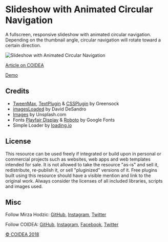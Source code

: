 # Slideshow with Animated Circular Navigation

A fullscreen, responsive slideshow with animated circular navigation. Depending on the thumbnail angle, circular navigation will rotate toward a certain direction. 

![Slideshow with Animated Circular Navigation](https://coidea.website/api/wp-content/uploads/2019/04/slideshow-with-animated-circular-navigation.png)

[Article on COIDEA](https://coidea.website/categories/challenges/slideshow-with-animated-circular-navigation)

[Demo](https://coidea.website/demos/slideshow-with-animated-circular-navigation)

## Credits
- [TweenMax](https://greensock.com/tweenmax), [TextPlugin](https://greensock.com/TextPlugin) & [CSSPlugin](https://greensock.com/CSSPlugin) by Greensock
- [imagesLoaded](https://imagesloaded.desandro.com/) by David DeSandro
- [Images](https://unsplash.com/) by Unsplash.com
- Fonts [Playfair Display](https://fonts.google.com/specimen/Playfair+Display) & [Roboto](https://fonts.google.com/specimen/Roboto) by Google Fonts
- Simple Loader by [loading.io](https://loading.io/css/)

## License
This resource can be used freely if integrated or build upon in personal or commercial projects such as websites, web apps and web templates intended for sale. It is not allowed to take the resource "as-is" and sell it, redistribute, re-publish it, or sell "pluginized" versions of it. Free plugins built using this resource should have a visible mention and link to the original work. Always consider the licenses of all included libraries, scripts and images used.

## Misc

Follow Mirza Hodzic: [GitHub](https://github.com/MirzaHodzic), [Instagram](https://www.instagram.com/mirza__h__/), [Twitter](https://twitter.com/mirzahodzic88)

Follow COIDEA: [GitHub](https://github.com/COIDEAwebsite), [Instagram](https://www.instagram.com/coidea.website/), [Facebook](https://www.facebook.com/Coidea), [Twitter](https://twitter.com/CoideaW)

[© COIDEA 2018](https://coidea.website)

